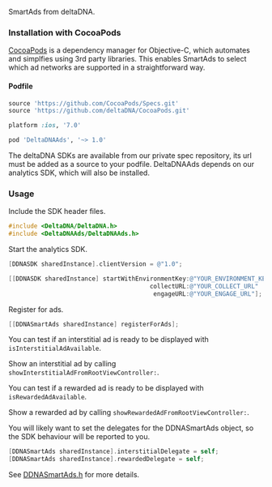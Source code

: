 SmartAds from deltaDNA.

### Installation with CocoaPods

[CocoaPods](https://cocoapods.org/) is a dependency manager for Objective-C, which automates and simplfies using 3rd party libraries.  This enables SmartAds to select which ad networks are supported in a straightforward way.

#### Podfile

```ruby
source 'https://github.com/CocoaPods/Specs.git'
source 'https://github.com/deltaDNA/CocoaPods.git'

platform :ios, '7.0'

pod 'DeltaDNAAds', '~> 1.0'
```

The deltaDNA SDKs are available from our private spec repository, its url must be added as a source to your podfile.  DeltaDNAAds depends on our analytics SDK, which will also be installed.

### Usage

Include the SDK header files.

```objective-c
#include <DeltaDNA/DeltaDNA.h>
#include <DeltaDNAAds/DeltaDNAAds.h>
```

Start the analytics SDK.

```objective-c
[DDNASDK sharedInstance].clientVersion = @"1.0";

[[DDNASDK sharedInstance] startWithEnvironmentKey:@"YOUR_ENVIRONMENT_KEY"
                                       collectURL:@"YOUR_COLLECT_URL"
                                        engageURL:@"YOUR_ENGAGE_URL"];


```

Register for ads.

```objective-c
[[DDNASmartAds sharedInstance] registerForAds];
```

You can test if an interstitial ad is ready to be displayed with `isInterstitialAdAvailable`.

Show an interstitial ad by calling `showInterstitialAdFromRootViewController:`.

You can test if a rewarded ad is ready to be displayed with `isRewardedAdAvailable`.

Show a rewarded ad by calling `showRewardedAdFromRootViewController:`.

You will likely want to set the delegates for the DDNASmartAds object, so the SDK behaviour will be reported to you.

```objective-c
[DDNASmartAds sharedInstance].interstitialDelegate = self;
[DDNASmartAds sharedInstance].rewardedDelegate = self;
```

See [DDNASmartAds.h](https://github.com/deltaDNA/ios-smartads-sdk/blob/master/DeltaDNAAds/SmartAds/DDNASmartAds.h) for more details.
